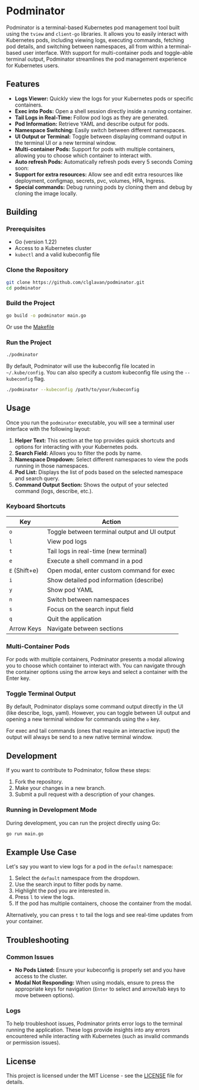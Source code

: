 
# Podminator

Podminator is a terminal-based Kubernetes pod management tool built using the `tview` and `client-go` libraries. It allows you to easily interact with Kubernetes pods, including viewing logs, executing commands, fetching pod details, and switching between namespaces, all from within a terminal-based user interface. With support for multi-container pods and toggle-able terminal output, Podminator streamlines the pod management experience for Kubernetes users.

## Features

- **Logs Viewer:** Quickly view the logs for your Kubernetes pods or specific containers.
- **Exec into Pods:** Open a shell session directly inside a running container.
- **Tail Logs in Real-Time:** Follow pod logs as they are generated.
- **Pod Information:** Retrieve YAML and describe output for pods.
- **Namespace Switching:** Easily switch between different namespaces.
- **UI Output or Terminal:** Toggle between displaying command output in the terminal UI or a new terminal window.
- **Multi-container Pods:** Support for pods with multiple containers, allowing you to choose which container to interact with.
- **Auto refresh Pods:** Automatically refresh pods every 5 seconds
Coming soon:
- **Support for extra resources:** Allow see and edit extra resources like deployment, configmap, secrets, pvc, volumes, HPA, Ingress.
- **Special commands:** Debug running pods by cloning them and debug by cloning the image locally.

## Building

### Prerequisites

- Go (version 1.22)
- Access to a Kubernetes cluster
- `kubectl` and a valid kubeconfig file

### Clone the Repository

```bash
git clone https://github.com/clglavan/podminator.git
cd podminator
```

### Build the Project

```bash
go build -o podminator main.go
```

Or use the [Makefile](Makefile)

### Run the Project

```bash
./podminator
```

By default, Podminator will use the kubeconfig file located in `~/.kube/config`. You can also specify a custom kubeconfig file using the `--kubeconfig` flag.

```bash
./podminator --kubeconfig /path/to/your/kubeconfig
```

## Usage

Once you run the `podminator` executable, you will see a terminal user interface with the following layout:

1. **Helper Text:** This section at the top provides quick shortcuts and options for interacting with your Kubernetes pods.
2. **Search Field:** Allows you to filter the pods by name.
3. **Namespace Dropdown:** Select different namespaces to view the pods running in those namespaces.
4. **Pod List:** Displays the list of pods based on the selected namespace and search query.
5. **Command Output Section:** Shows the output of your selected command (logs, describe, etc.).

### Keyboard Shortcuts

| Key           | Action                                  |
|---------------|-----------------------------------------|
| `o`           | Toggle between terminal output and UI output |
| `l`           | View pod logs                           |
| `t`           | Tail logs in real-time (new terminal)   |
| `e`           | Execute a shell command in a pod        |
| `E` (Shift+e) | Open modal, enter custom command for exec |
| `i`           | Show detailed pod information (describe) |
| `y`           | Show pod YAML                           |
| `n`           | Switch between namespaces               |
| `s`           | Focus on the search input field         |
| `q`           | Quit the application                    |
| Arrow Keys    | Navigate between sections               |

### Multi-Container Pods

For pods with multiple containers, Podminator presents a modal allowing you to choose which container to interact with. You can navigate through the container options using the arrow keys and select a container with the Enter key.

### Toggle Terminal Output

By default, Podminator displays some command output directly in the UI (like describe, logs, yaml). However, you can toggle between UI output and opening a new terminal window for commands using the `o` key.

For exec and tail commands (ones that require an interactive input) the output will always be send to a new native terminal window.

## Development

If you want to contribute to Podminator, follow these steps:

1. Fork the repository.
2. Make your changes in a new branch.
3. Submit a pull request with a description of your changes.

### Running in Development Mode

During development, you can run the project directly using Go:

```bash
go run main.go
```

## Example Use Case

Let's say you want to view logs for a pod in the `default` namespace:

1. Select the `default` namespace from the dropdown.
2. Use the search input to filter pods by name.
3. Highlight the pod you are interested in.
4. Press `l` to view the logs.
5. If the pod has multiple containers, choose the container from the modal.

Alternatively, you can press `t` to tail the logs and see real-time updates from your container.

## Troubleshooting

### Common Issues

- **No Pods Listed:** Ensure your kubeconfig is properly set and you have access to the cluster.
- **Modal Not Responding:** When using modals, ensure to press the appropriate keys for navigation (`Enter` to select and arrow/tab keys to move between options).

### Logs

To help troubleshoot issues, Podminator prints error logs to the terminal running the application. These logs provide insights into any errors encountered while interacting with Kubernetes (such as invalid commands or permission issues).

## License

This project is licensed under the MIT License - see the [LICENSE](LICENSE) file for details.
